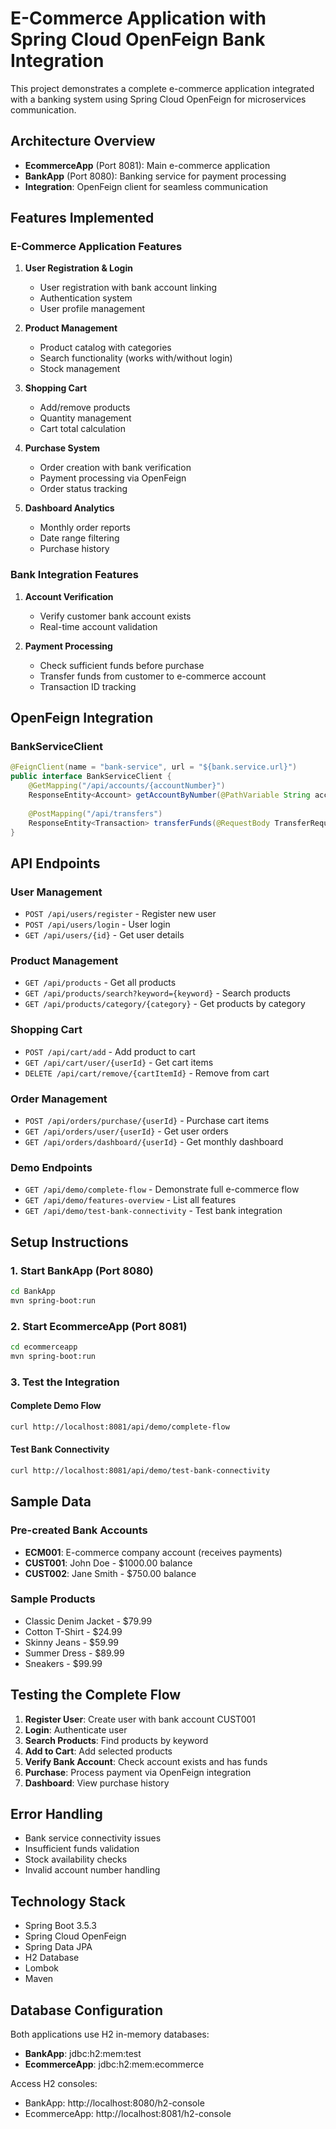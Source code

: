 # E-Commerce Application with Spring Cloud OpenFeign Bank Integration

This project demonstrates a complete e-commerce application integrated with a banking system using Spring Cloud OpenFeign for microservices communication.

## Architecture Overview

- **EcommerceApp** (Port 8081): Main e-commerce application
- **BankApp** (Port 8080): Banking service for payment processing
- **Integration**: OpenFeign client for seamless communication

## Features Implemented

### E-Commerce Application Features

1. **User Registration & Login**
   - User registration with bank account linking
   - Authentication system
   - User profile management

2. **Product Management**
   - Product catalog with categories
   - Search functionality (works with/without login)
   - Stock management

3. **Shopping Cart**
   - Add/remove products
   - Quantity management
   - Cart total calculation

4. **Purchase System**
   - Order creation with bank verification
   - Payment processing via OpenFeign
   - Order status tracking

5. **Dashboard Analytics**
   - Monthly order reports
   - Date range filtering
   - Purchase history

### Bank Integration Features

1. **Account Verification**
   - Verify customer bank account exists
   - Real-time account validation

2. **Payment Processing**
   - Check sufficient funds before purchase
   - Transfer funds from customer to e-commerce account
   - Transaction ID tracking

## OpenFeign Integration

### BankServiceClient
```java
@FeignClient(name = "bank-service", url = "${bank.service.url}")
public interface BankServiceClient {
    @GetMapping("/api/accounts/{accountNumber}")
    ResponseEntity<Account> getAccountByNumber(@PathVariable String accountNumber);
    
    @PostMapping("/api/transfers")
    ResponseEntity<Transaction> transferFunds(@RequestBody TransferRequest request);
}
```

## API Endpoints

### User Management
- `POST /api/users/register` - Register new user
- `POST /api/users/login` - User login
- `GET /api/users/{id}` - Get user details

### Product Management
- `GET /api/products` - Get all products
- `GET /api/products/search?keyword={keyword}` - Search products
- `GET /api/products/category/{category}` - Get products by category

### Shopping Cart
- `POST /api/cart/add` - Add product to cart
- `GET /api/cart/user/{userId}` - Get cart items
- `DELETE /api/cart/remove/{cartItemId}` - Remove from cart

### Order Management
- `POST /api/orders/purchase/{userId}` - Purchase cart items
- `GET /api/orders/user/{userId}` - Get user orders
- `GET /api/orders/dashboard/{userId}` - Get monthly dashboard

### Demo Endpoints
- `GET /api/demo/complete-flow` - Demonstrate full e-commerce flow
- `GET /api/demo/features-overview` - List all features
- `GET /api/demo/test-bank-connectivity` - Test bank integration

## Setup Instructions

### 1. Start BankApp (Port 8080)
```bash
cd BankApp
mvn spring-boot:run
```

### 2. Start EcommerceApp (Port 8081)
```bash
cd ecommerceapp
mvn spring-boot:run
```

### 3. Test the Integration

#### Complete Demo Flow
```bash
curl http://localhost:8081/api/demo/complete-flow
```

#### Test Bank Connectivity
```bash
curl http://localhost:8081/api/demo/test-bank-connectivity
```

## Sample Data

### Pre-created Bank Accounts
- **ECM001**: E-commerce company account (receives payments)
- **CUST001**: John Doe - $1000.00 balance
- **CUST002**: Jane Smith - $750.00 balance

### Sample Products
- Classic Denim Jacket - $79.99
- Cotton T-Shirt - $24.99
- Skinny Jeans - $59.99
- Summer Dress - $89.99
- Sneakers - $99.99

## Testing the Complete Flow

1. **Register User**: Create user with bank account CUST001
2. **Login**: Authenticate user
3. **Search Products**: Find products by keyword
4. **Add to Cart**: Add selected products
5. **Verify Bank Account**: Check account exists and has funds
6. **Purchase**: Process payment via OpenFeign integration
7. **Dashboard**: View purchase history

## Error Handling

- Bank service connectivity issues
- Insufficient funds validation
- Stock availability checks
- Invalid account number handling

## Technology Stack

- Spring Boot 3.5.3
- Spring Cloud OpenFeign
- Spring Data JPA
- H2 Database
- Lombok
- Maven

## Database Configuration

Both applications use H2 in-memory databases:
- **BankApp**: jdbc:h2:mem:test
- **EcommerceApp**: jdbc:h2:mem:ecommerce

Access H2 consoles:
- BankApp: http://localhost:8080/h2-console
- EcommerceApp: http://localhost:8081/h2-console
